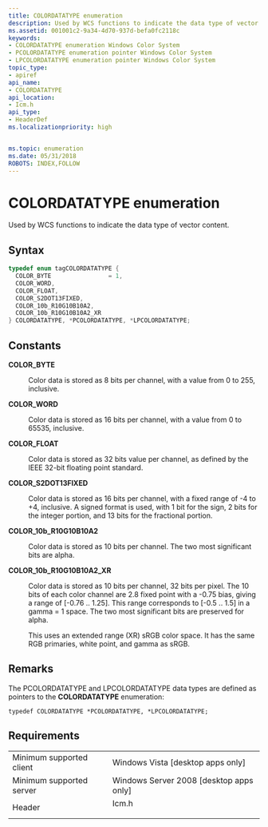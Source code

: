 ```yaml
---
title: COLORDATATYPE enumeration
description: Used by WCS functions to indicate the data type of vector content.
ms.assetid: 001001c2-9a34-4d70-937d-befa0fc2118c
keywords:
- COLORDATATYPE enumeration Windows Color System
- PCOLORDATATYPE enumeration pointer Windows Color System
- LPCOLORDATATYPE enumeration pointer Windows Color System
topic_type:
- apiref
api_name:
- COLORDATATYPE
api_location:
- Icm.h
api_type:
- HeaderDef
ms.localizationpriority: high


ms.topic: enumeration
ms.date: 05/31/2018
ROBOTS: INDEX,FOLLOW
---
```


# COLORDATATYPE enumeration

Used by WCS functions to indicate the data type of vector content.

## Syntax


```C++
typedef enum tagCOLORDATATYPE { 
  COLOR_BYTE                = 1,
  COLOR_WORD,
  COLOR_FLOAT,
  COLOR_S2DOT13FIXED,
  COLOR_10b_R10G10B10A2,
  COLOR_10b_R10G10B10A2_XR
} COLORDATATYPE, *PCOLORDATATYPE, *LPCOLORDATATYPE;
```



## Constants

<dl> <dt>

<span id="COLOR_BYTE"></span><span id="color_byte"></span>**COLOR\_BYTE**
</dt> <dd>

Color data is stored as 8 bits per channel, with a value from 0 to 255, inclusive.

</dd> <dt>

<span id="COLOR_WORD"></span><span id="color_word"></span>**COLOR\_WORD**
</dt> <dd>

Color data is stored as 16 bits per channel, with a value from 0 to 65535, inclusive.

</dd> <dt>

<span id="COLOR_FLOAT"></span><span id="color_float"></span>**COLOR\_FLOAT**
</dt> <dd>

Color data is stored as 32 bits value per channel, as defined by the IEEE 32-bit floating point standard.

</dd> <dt>

<span id="COLOR_S2DOT13FIXED"></span><span id="color_s2dot13fixed"></span>**COLOR\_S2DOT13FIXED**
</dt> <dd>

Color data is stored as 16 bits per channel, with a fixed range of -4 to +4, inclusive. A signed format is used, with 1 bit for the sign, 2 bits for the integer portion, and 13 bits for the fractional portion.

</dd> <dt>

<span id="COLOR_10b_R10G10B10A2"></span><span id="color_10b_r10g10b10a2"></span><span id="COLOR_10B_R10G10B10A2"></span>**COLOR\_10b\_R10G10B10A2**
</dt> <dd>

Color data is stored as 10 bits per channel. The two most significant bits are alpha.

</dd> <dt>

<span id="COLOR_10b_R10G10B10A2_XR"></span><span id="color_10b_r10g10b10a2_xr"></span><span id="COLOR_10B_R10G10B10A2_XR"></span>**COLOR\_10b\_R10G10B10A2\_XR**
</dt> <dd>

Color data is stored as 10 bits per channel, 32 bits per pixel. The 10 bits of each color channel are 2.8 fixed point with a -0.75 bias, giving a range of \[-0.76 .. 1.25\]. This range corresponds to \[-0.5 .. 1.5\] in a gamma = 1 space. The two most significant bits are preserved for alpha.

This uses an extended range (XR) sRGB color space. It has the same RGB primaries, white point, and gamma as sRGB.

</dd> </dl>

## Remarks

The PCOLORDATATYPE and LPCOLORDATATYPE data types are defined as pointers to the **COLORDATATYPE** enumeration:

`typedef COLORDATATYPE *PCOLORDATATYPE, *LPCOLORDATATYPE;`

## Requirements



|                                     |                                                                                  |
|-------------------------------------|----------------------------------------------------------------------------------|
| Minimum supported client<br/> | Windows Vista \[desktop apps only\]<br/>                                   |
| Minimum supported server<br/> | Windows Server 2008 \[desktop apps only\]<br/>                             |
| Header<br/>                   | <dl> <dt>Icm.h</dt> </dl> |



 

 





